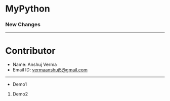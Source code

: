 # MyPython

### New Changes

---
# Contributor 
* Name: Anshuj Verma
* Email ID: vermaanshuj5@gmail.com
---

- Demo1
1. Demo2
